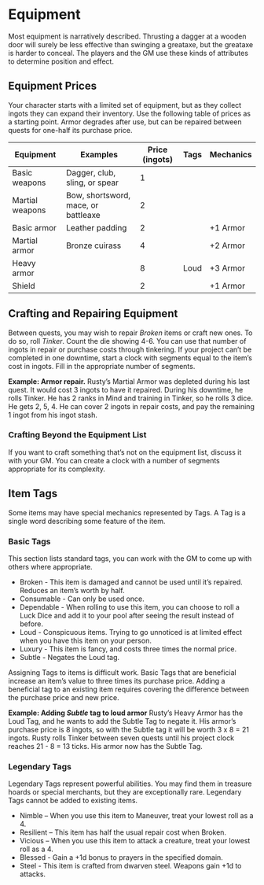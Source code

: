 # Equipment
Most equipment is narratively described. Thrusting a dagger at a wooden door will surely be less effective than swinging a greataxe, but the greataxe is harder to conceal. The players and the GM use these kinds of attributes to determine position and effect.

## Equipment Prices
Your character starts with a limited set of equipment, but as they collect ingots they can expand their inventory. Use the following table of prices as a starting point. Armor degrades after use, but can be repaired between quests for one-half its purchase price.

| Equipment | Examples | Price (ingots) | Tags | Mechanics |
| -- | -- | -- | -- | -- |
| Basic weapons | Dagger, club, sling, or spear | 1 |
| Martial weapons | Bow, shortsword, mace, or battleaxe | 2 |
| Basic armor | Leather padding | 2 | | +1 Armor |
| Martial armor | Bronze cuirass | 4 | | +2 Armor |
| Heavy armor | | 8 | Loud | +3 Armor |
| Shield | | 2 | | +1 Armor |

## Crafting and Repairing Equipment
Between quests, you may wish to repair _Broken_ items or craft new ones. To do so, roll _Tinker_. Count the die showing 4-6. You can use that number of ingots in repair or purchase costs through tinkering. If your project can’t be completed in one downtime, start a clock with segments equal to the item’s cost in ingots. Fill in the appropriate number of segments.

**Example: Armor repair.** Rusty’s Martial Armor was depleted during his last quest. It would cost 3 ingots to have it repaired. During his downtime, he rolls Tinker. He has 2 ranks in Mind and training in Tinker, so he rolls 3 dice. He gets 2, 5, 4. He can cover 2 ingots in repair costs, and pay the remaining 1 ingot from his ingot stash.

### Crafting Beyond the Equipment List
If you want to craft something that’s not on the equipment list, discuss it with your GM. You can create a clock with a number of segments appropriate for its complexity.

## Item Tags
Some items may have special mechanics represented by Tags. A Tag is a single word describing some feature of the item. 

### Basic Tags
This section lists standard tags, you can work with the GM to come up with others where appropriate.
* Broken - This item is damaged and cannot be used until it’s repaired. Reduces an item’s worth by half.
* Consumable - Can only be used once.
* Dependable - When rolling to use this item, you can choose to roll a Luck Dice and add it to your pool after seeing the result instead of before.
* Loud - Conspicuous items. Trying to go unnoticed is at limited effect when you have this item on your person.
* Luxury - This item is fancy, and costs three times the normal price.
* Subtle - Negates the Loud tag.

Assigning Tags to items is difficult work. Basic Tags that are beneficial increase an item’s value to three times its purchase price. Adding a beneficial tag to an existing item requires covering the difference between the purchase price and new price.

**Example: Adding _Subtle_ tag to loud armor** Rusty’s Heavy Armor has the Loud Tag, and he wants to add the Subtle Tag to negate it. His armor’s purchase price is 8 ingots, so with the Subtle tag it will be worth 3 x 8 = 21 ingots. Rusty rolls Tinker between seven quests until his project clock reaches 21 - 8 = 13 ticks. His armor now has the Subtle Tag.

### Legendary Tags
Legendary Tags represent powerful abilities. You may find them in treasure hoards or special merchants, but they are exceptionally rare. Legendary Tags cannot be added to existing items.
* Nimble – When you use this item to Maneuver, treat your lowest roll as a 4.
* Resilient – This item has half the usual repair cost when Broken.
* Vicious – When you use this item to attack a creature, treat your lowest roll as a 4.
* Blessed - Gain a +1d bonus to prayers in the specified domain.
* Steel - This item is crafted from dwarven steel. Weapons gain +1d to attacks.
